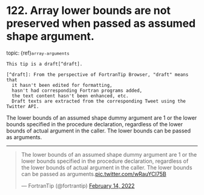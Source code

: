# <span class='text-muted'>122.</span> Array lower bounds are not preserved when passed as assumed shape argument.

<span style='font-size: small;' class='text-muted'>topic: {ref}`array-arguments`</span>

```{note}
This tip is a draft[^draft].

[^draft]: From the perspective of FortranTip Browser, "draft" means that
  it hasn't been edited for formatting,
  hasn't had corresponding Fortran programs added,
  the text content hasn't been enhanced, etc.
  Draft texts are extracted from the corresponding Tweet using the Twitter API.
```

The lower bounds of an assumed shape dummy argument are 1 or the lower bounds specified in the procedure declaration, regardless of the lower bounds of actual argument in the caller. The lower bounds can be passed as arguments.


---

<blockquote class="twitter-tweet"><p lang="en" dir="ltr">The lower bounds of an assumed shape dummy argument are 1 or the lower bounds specified in the procedure declaration, regardless of the lower bounds of actual argument in the caller. The lower bounds can be passed as arguments.<a href="https://t.co/wRauYCI75B">pic.twitter.com/wRauYCI75B</a></p>&mdash; FortranTip (@fortrantip) <a href="https://twitter.com/fortrantip/status/1493207320184164352?ref_src=twsrc%5Etfw">February 14, 2022</a></blockquote><script async src="https://platform.twitter.com/widgets.js" charset="utf-8"></script>